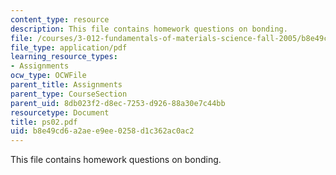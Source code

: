 ```yaml
---
content_type: resource
description: This file contains homework questions on bonding.
file: /courses/3-012-fundamentals-of-materials-science-fall-2005/b8e49cd6a2aee9ee0258d1c362ac0ac2_ps02.pdf
file_type: application/pdf
learning_resource_types:
- Assignments
ocw_type: OCWFile
parent_title: Assignments
parent_type: CourseSection
parent_uid: 8db023f2-d8ec-7253-d926-88a30e7c44bb
resourcetype: Document
title: ps02.pdf
uid: b8e49cd6-a2ae-e9ee-0258-d1c362ac0ac2
---
```

This file contains homework questions on bonding.

